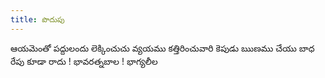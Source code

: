 ```yaml
---
title: పొదుపు
---
```


ఆయమెంతో పద్దులందు లెక్కించుచు 
వ్యయము కత్తిరించువారి కెపుడు 
ఋణము చేయు బాధ రేపు కూడా రాదు ! 
భావరత్నబాల ! భాగ్యలీల 